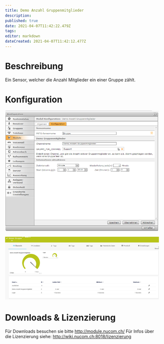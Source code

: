 ```yaml
---
title: Demo Anzahl Gruppenmitglieder
description: 
published: true
date: 2021-04-07T11:42:22.479Z
tags: 
editor: markdown
dateCreated: 2021-04-07T11:42:12.477Z
---
```


# Beschreibung
Ein Sensor, welcher die  Anzahl Mitglieder ein einer Gruppe zählt.
# Konfiguration
![Groupcount](/uploads/prtg/groupcount.png "Groupcount")

![Groupcountsensor](/uploads/prtg/groupcountsensor.png "Groupcountsensor")
# Downloads & Lizenzierung
Für Downloads besuchen sie bitte http://module.nucom.ch/
Für Infos über die Lizenzierung siehe: http://wiki.nucom.ch:8018/lizenzierung
